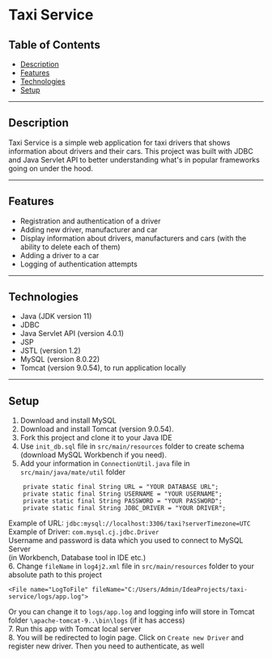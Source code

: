 # Taxi Service

## Table of Contents

- [Description](#description)
- [Features](#features)
- [Technologies](#technologies)
- [Setup](#setup)
___

## Description
Taxi Service is a simple web application for taxi drivers that 
shows information about drivers and their cars. This project was built with JDBC and Java Servlet API 
to better understanding what's in popular frameworks going on under the hood.
___

## Features
- Registration and authentication of a driver
- Adding new driver, manufacturer and car
- Display information about drivers, manufacturers and cars 
(with the ability to delete each of them)
- Adding a driver to a car
- Logging of authentication attempts
___

## Technologies
- Java (JDK version 11)
- JDBC
- Java Servlet API (version 4.0.1)
- JSP 
- JSTL (version 1.2)
- MySQL (version 8.0.22)
- Tomcat (version 9.0.54), to run application locally
___

## Setup
1. Download and install MySQL
2. Download and install Tomcat (version 9.0.54).
3. Fork this project and clone it to your Java IDE
4. Use `init_db.sql` file in `src/main/resources` folder 
to create schema (download MySQL Workbench if you need).
5. Add your information in `ConnectionUtil.java` file in `src/main/java/mate/util` folder 

```
    private static final String URL = "YOUR DATABASE URL";
    private static final String USERNAME = "YOUR USERNAME";
    private static final String PASSWORD = "YOUR PASSWORD";
    private static final String JDBC_DRIVER = "YOUR DRIVER";
```

Example of URL: `jdbc:mysql://localhost:3306/taxi?serverTimezone=UTC` <br>
Example of Driver: `com.mysql.cj.jdbc.Driver` <br> 
Username and password is data which you used to connect to MySQL Server <br> (in Workbench, Database tool in IDE etc.) <br>
6. Change `fileName` in `log4j2.xml` file in `src/main/resources` folder to your absolute path to this project

```
<File name="LogToFile" fileName="C:/Users/Admin/IdeaProjects/taxi-service/logs/app.log">
```

Or you can change it to `logs/app.log` and logging info will store in Tomcat folder `\apache-tomcat-9..\bin\logs` (if it has access) <br>
7. Run this app with Tomcat local server <br>
8. You will be redirected to login page. Click on `Create new Driver` and register new driver. Then you need to authenticate, as well 

